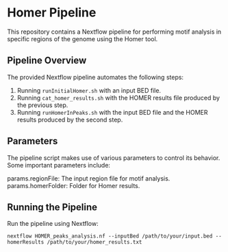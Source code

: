 # Homer Pipeline
This repository contains a Nextflow pipeline for performing motif analysis in specific regions of the genome using the Homer tool.

## Pipeline Overview
The provided Nextflow pipeline automates the following steps:

1. Running `runInitialHomer.sh` with an input BED file.
2. Running `cat_homer_results.sh` with the HOMER results file produced by the previous step.
3. Running `runHomerInPeaks.sh` with the input BED file and the HOMER results produced by the second step.

## Parameters
The pipeline script makes use of various parameters to control its behavior. Some important parameters include:

params.regionFile: The input region file for motif analysis.
params.homerFolder: Folder for Homer results.

## Running the Pipeline

Run the pipeline using Nextflow:

`nextflow HOMER_peaks_analysis.nf --inputBed /path/to/your/input.bed --homerResults /path/to/your/homer_results.txt`
